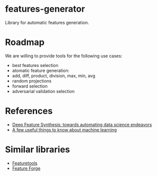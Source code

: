 # features-generator
Library for automatic features generation.

# Roadmap
We are willing to provide tools for the following use cases:
 - best features selection
 - atomatic feature generation: 
  - add, diff, product, division, max, min, avg
  - random projections
  - forward selection
 - adversarial validation selection
# References
 - [Deep Feature Synthesis: towards automating data science endeavors](http://www.jmaxkanter.com/static/papers/DSAA_DSM_2015.pdf)
 - [A few useful things to know about machine learning](https://homes.cs.washington.edu/~pedrod/papers/cacm12.pdf)

# Similar libraries
 - [Featuretools](https://github.com/Featuretools/featuretools)
 - [Feature Forge](https://github.com/machinalis/featureforge)
